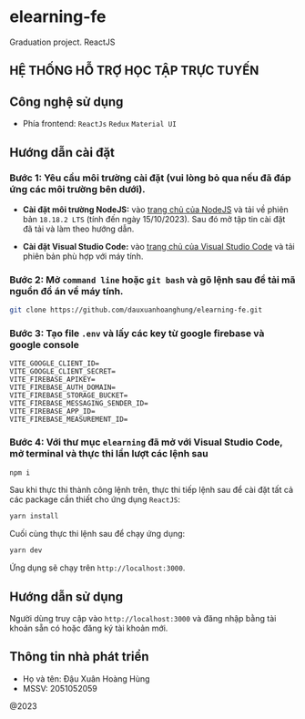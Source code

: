 # elearning-fe

Graduation project. ReactJS

## HỆ THỐNG HỖ TRỢ HỌC TẬP TRỰC TUYẾN

## Công nghệ sử dụng

- Phía frontend: `ReactJs` `Redux` `Material UI`

## Hướng dẫn cài đặt

### Bước 1: Yêu cầu môi trường cài đặt (vui lòng bỏ qua nếu đã đáp ứng các môi trường bên dưới).

- **Cài đặt môi trường NodeJS:** vào [trang chủ của NodeJS](https://nodejs.org) và tải về phiên bản `18.18.2 LTS` (tính đến ngày 15/10/2023). Sau đó mở tập tin cài đặt đã tải và làm theo hướng dẫn.

- **Cài đặt Visual Studio Code:** vào [trang chủ của Visual Studio Code](https://code.visualstudio.com/download) và tải phiên bản phù hợp với máy tính.

### Bước 2: Mở `command line` hoặc `git bash` và gõ lệnh sau để tải mã nguồn đồ án về máy tính.

```bash
git clone https://github.com/dauxuanhoanghung/elearning-fe.git
```

### Bước 3: Tạo file `.env` và lấy các key từ google firebase và google console

```properties
VITE_GOOGLE_CLIENT_ID=
VITE_GOOGLE_CLIENT_SECRET=
VITE_FIREBASE_APIKEY=
VITE_FIREBASE_AUTH_DOMAIN=
VITE_FIREBASE_STORAGE_BUCKET=
VITE_FIREBASE_MESSAGING_SENDER_ID=
VITE_FIREBASE_APP_ID=
VITE_FIREBASE_MEASUREMENT_ID=
```

### Bước 4: Với thư mục `elearning` đã mở với **Visual Studio Code**, mở terminal và thực thi lần lượt các lệnh sau

```bash
npm i
```

Sau khi thực thi thành công lệnh trên, thực thi tiếp lệnh sau để cài đặt tất cả các package cần thiết cho ứng dụng `ReactJS`:

```bash
yarn install
```

Cuối cùng thực thi lệnh sau để chạy ứng dụng:

```bash
yarn dev
```

Ứng dụng sẽ chạy trên `http://localhost:3000`.

## Hướng dẫn sử dụng

Người dùng truy cập vào `http://localhost:3000` và đăng nhập bằng tài khoản sẵn có hoặc đăng ký tài khoản mới.

## Thông tin nhà phát triển

- Họ và tên: Đậu Xuân Hoàng Hùng
- MSSV: 2051052059

@2023
